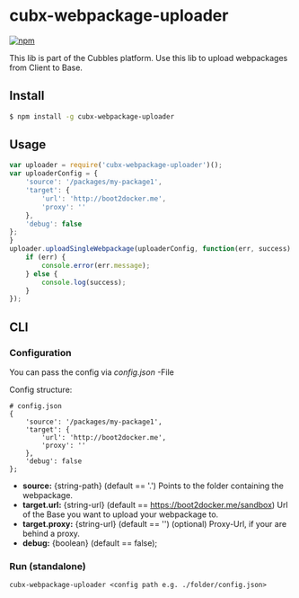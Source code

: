 # cubx-webpackage-uploader

[![npm][npm-image]][npm-url]

This lib is part of the Cubbles platform. Use this lib to upload webpackages from Client to Base.

## Install

```sh
$ npm install -g cubx-webpackage-uploader
```

## Usage
```js
var uploader = require('cubx-webpackage-uploader')();
var uploaderConfig = {
    'source': '/packages/my-package1',
    'target': {
        'url': 'http://boot2docker.me',
        'proxy': ''
    },
    'debug': false
};
}
uploader.uploadSingleWebpackage(uploaderConfig, function(err, success) {
    if (err) {
        console.error(err.message);
    } else {
        console.log(success);
    }
});
```

## CLI

### Configuration

You can pass the config via _config.json_ -File

Config structure:

```
# config.json
{
    'source': '/packages/my-package1',
    'target': {
        'url': 'http://boot2docker.me',
        'proxy': ''
    },
    'debug': false
};
```

* **source:** {string-path} (default == '.') Points to the folder containing the webpackage.
* **target.url:** {string-url} (default == https://boot2docker.me/sandbox) Url of the Base you want to upload your webpackage to.
* **target.proxy:** {string-url} (default == '') (optional) Proxy-Url, if your are behind a proxy.
* **debug:** {boolean} (default == false);


### Run (standalone)

    cubx-webpackage-uploader <config path e.g. ./folder/config.json>

[npm-image]: https://img.shields.io/npm/v/cubx-webpackage-uploader.svg?style=flat
[npm-url]: https://npmjs.org/package/cubx-webpackage-uploader